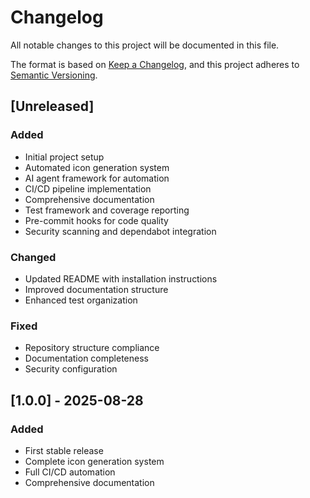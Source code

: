 # Changelog

All notable changes to this project will be documented in this file.

The format is based on [Keep a Changelog](https://keepachangelog.com/en/1.0.0/),
and this project adheres to [Semantic Versioning](https://semver.org/spec/v2.0.0.html).

## [Unreleased]

### Added
- Initial project setup
- Automated icon generation system
- AI agent framework for automation
- CI/CD pipeline implementation
- Comprehensive documentation
- Test framework and coverage reporting
- Pre-commit hooks for code quality
- Security scanning and dependabot integration

### Changed
- Updated README with installation instructions
- Improved documentation structure
- Enhanced test organization

### Fixed
- Repository structure compliance
- Documentation completeness
- Security configuration

## [1.0.0] - 2025-08-28

### Added
- First stable release
- Complete icon generation system
- Full CI/CD automation
- Comprehensive documentation
